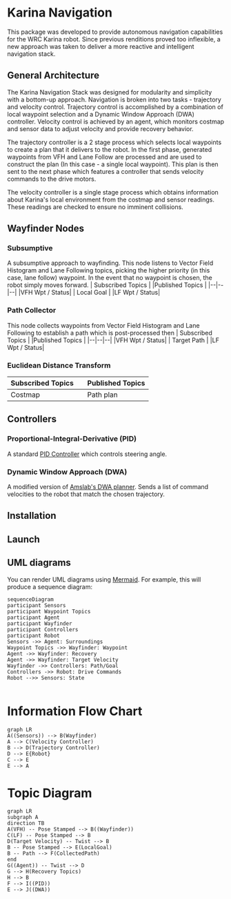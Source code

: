 
# Karina Navigation

This package was developed to provide autonomous navigation capabilities for the WRC Karina robot. Since previous renditions proved too inflexible, a new approach was taken to deliver a more reactive and intelligent navigation stack.

## General Architecture

The Karina Navigation Stack was designed for modularity and simplicity with a bottom-up approach. Navigation is broken into two tasks - trajectory and velocity control. Trajectory control is accomplished by a combination of local waypoint selection and a Dynamic Window Approach (DWA) controller. Velocity control is achieved by an agent, which monitors costmap and sensor data to adjust velocity and provide recovery behavior.

The trajectory controller is a 2 stage process which selects local waypoints to create a plan that it delivers to the robot. In the first phase, generated waypoints from VFH and Lane Follow are processed and are used to construct the plan (In this case - a single local waypoint). This plan is then sent to the next phase which features a controller that sends velocity commands to the drive motors.

The velocity controller is a single stage process which obtains information about Karina's local environment from the costmap and sensor readings. These readings are checked to ensure no imminent collisions.

## Wayfinder Nodes

### Subsumptive

A subsumptive approach to wayfinding. This node listens to Vector Field Histogram and Lane Following topics, picking the higher priority (in this case, lane follow) waypoint. In the event that no waypoint is chosen, the robot simply moves forward.
| Subscribed Topics  | |Published Topics  |
|--|--|--|
|VFH Wpt / Status|  | Local Goal |
|LF Wpt / Status|

### Path Collector

This node collects waypoints from Vector Field Histogram and Lane Following to establish a path which is post-processed then
| Subscribed Topics  | |Published Topics  |
|--|--|--|
|VFH Wpt / Status|  | Target Path |
|LF Wpt / Status|

### Euclidean Distance Transform

| Subscribed Topics | |Published Topics  |
|--|--|--|
| Costmap |  | Path plan |

## Controllers

### Proportional-Integral-Derivative (PID)

A standard [PID Controller](https://github.com/BlaineKTMO/ros-pid-controller.git) which controls steering angle.

### Dynamic Window Approach (DWA)

A modified version of [Amslab's DWA planner](https://github.com/amslabtech/dwa_planner.git). Sends a list of command velocities to the robot that match the chosen trajectory.

## Installation
## Launch
## UML diagrams

 

You can render UML diagrams using [Mermaid](https://mermaidjs.github.io/). For example, this will produce a sequence diagram:

 

```mermaid
sequenceDiagram
participant Sensors
participant Waypoint Topics
participant Agent
participant Wayfinder
participant Controllers
participant Robot
Sensors ->> Agent: Surroundings
Waypoint Topics ->> Wayfinder: Waypoint
Agent ->> Wayfinder: Recovery
Agent ->> Wayfinder: Target Velocity
Wayfinder ->> Controllers: Path/Goal
Controllers ->> Robot: Drive Commands
Robot -->> Sensors: State


```

# Information Flow Chart
```mermaid
graph LR
A((Sensors)) --> B(Wayfinder)
A --> C(Velocity Controller)
B --> D(Trajectory Controller)
D --> E{Robot}
C --> E
E --> A
```

# Topic Diagram
```mermaid
graph LR
subgraph A
direction TB 
A(VFH) -- Pose Stamped --> B((Wayfinder))
C(LF) -- Pose Stamped --> B
D(Target Velocity) -- Twist --> B
B -- Pose Stamped --> E(LocalGoal)
B -- Path --> F(CollectedPath)
end
G((Agent)) -- Twist --> D
G --> H(Recovery Topics)
H --> B
F --> I((PID))
E --> J((DWA))
```
